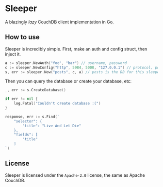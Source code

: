 # Sleeper

A blazingly <i>lazy</i> CouchDB client implementation in Go.

## How to use

Sleeper is incredibly simple. First, make an auth and config struct,
then inject it.

```go
a := sleeper.NewAuth("foo", "bar") // username, password
c := sleeper.NewConfig("http", 5984, 5000, "127.0.0.1") // protocol, port, timeout, host
s, err := sleeper.New("posts", c, a) // posts is the DB for this sleeper instance
```

Then you can query the database or create your database, etc:

```go
_, err := s.CreateDatabase()

if err != nil {
    log.Fatal("Couldn't create database :(")
}
```

```go
response, err := s.Find(`
    "selector": {
        "title": "Live And Let Die"
    },
    "fields": [
        "title"
    ]
`)
```

## License

Sleeper is licensed under the `Apache-2.0` license, the same as Apache CouchDB.

